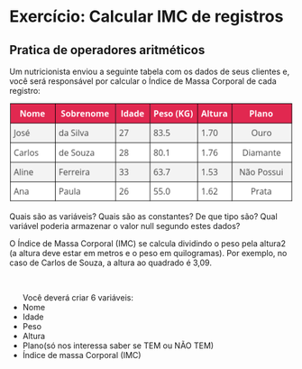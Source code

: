 <h1>Exercício: Calcular IMC de registros</h1>

<h2>Pratica de operadores aritméticos</h2>

<p>Um nutricionista enviou a seguinte tabela com os dados de seus clientes e, você será responsável por calcular o
    Índice de Massa Corporal de cada registro:</p>
<img src="tabela-nutricionista.png"
    alt="tabela registro nutricionista">

<p>
    Quais são as variáveis? Quais são as constantes? De que tipo são? Qual variável poderia armazenar o valor null
    segundo estes dados?
</p>

<p>
    O Índice de Massa Corporal (IMC) se calcula dividindo o peso pela altura2 (a altura deve estar em metros e o peso em
    quilogramas). Por exemplo, no caso de Carlos de Souza, a altura ao quadrado é 3,09. </p>
</p>
<br>

<ul>Você deverá criar 6 variáveis:
    <li>Nome</li>
    <li>Idade</li>
    <li>Peso</li>
    <li>Altura</li>
    <li>Plano(só nos interessa saber se TEM ou NÃO TEM)</li>
    <li>Índice de massa Corporal (IMC)</li>
</ul>
